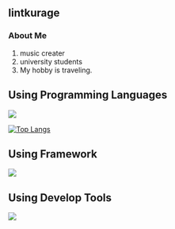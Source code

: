 ## lintkurage 

### About Me 
1. music creater
2. university students
3. My hobby is traveling.

## Using Programming Languages 
![](https://skillicons.dev/icons?i=c,python,typescript) 

[![Top Langs](https://github-readme-stats.vercel.app/api/top-langs/?username=lintkurage)](https://github.com/anuraghazra/github-readme-stats)

## Using Framework 
![](https://skillicons.dev/icons?i=react,nextjs) 

## Using Develop Tools 
![](https://skillicons.dev/icons?i=github,figma,xd,photoshop) 

<!--
**lintkurage/lintkurage** is a ✨ _special_ ✨ repository because its `README.md` (this file) appears on your GitHub profile.

Here are some ideas to get you started:

- 🔭 I’m currently working on ...
- 🌱 I’m currently learning ...
- 👯 I’m looking to collaborate on ...
- 🤔 I’m looking for help with ...
- 💬 Ask me about ...
- 📫 How to reach me: ...
- 😄 Pronouns: ...
- ⚡ Fun fact: ...
-->
